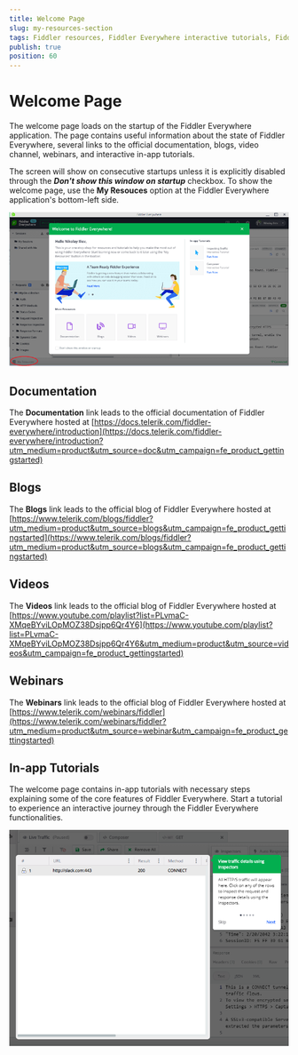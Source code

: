 ```yaml
---
title: Welcome Page
slug: my-resources-section
tags: Fiddler resources, Fiddler Everywhere interactive tutorials, Fiddler Everywhere blogs, Fiddler Everywhere webinars
publish: true
position: 60
---
```


# Welcome Page

The welcome page loads on the startup of the Fiddler Everywhere application. The page contains useful information about the state of Fiddler Everywhere, several links to the official documentation, blogs, video channel, webinars, and interactive in-app tutorials.

The screen will show on consecutive startups unless it is explicitly disabled through the **_Don't show this window on startup_** checkbox. To show the welcome page, use the **My Resouces** option at the Fiddler Everywhere application's bottom-left side.

![My Resources option at the bottom-left](../images/resources/my-resources-main-page.png)

## Documentation

The **Documentation** link leads to the official documentation of Fiddler Everywhere hosted at [https://docs.telerik.com/fiddler-everywhere/introduction](https://docs.telerik.com/fiddler-everywhere/introduction?utm_medium=product&utm_source=doc&utm_campaign=fe_product_gettingstarted)

## Blogs

The **Blogs** link leads to the official blog of Fiddler Everywhere hosted at [https://www.telerik.com/blogs/fiddler?utm_medium=product&utm_source=blogs&utm_campaign=fe_product_gettingstarted](https://www.telerik.com/blogs/fiddler?utm_medium=product&utm_source=blogs&utm_campaign=fe_product_gettingstarted)

## Videos

The **Videos** link leads to the official blog of Fiddler Everywhere hosted at [https://www.youtube.com/playlist?list=PLvmaC-XMqeBYviLOpMOZ38Dsjpp6Qr4Y6](https://www.youtube.com/playlist?list=PLvmaC-XMqeBYviLOpMOZ38Dsjpp6Qr4Y6&utm_medium=product&utm_source=videos&utm_campaign=fe_product_gettingstarted)


## Webinars

The **Webinars** link leads to the official blog of Fiddler Everywhere hosted at [https://www.telerik.com/webinars/fiddler](https://www.telerik.com/webinars/fiddler?utm_medium=product&utm_source=webinar&utm_campaign=fe_product_gettingstarted)

## In-app Tutorials

The welcome page contains in-app tutorials with necessary steps explaining some of the core features of Fiddler Everywhere.  Start a tutorial to experience an interactive journey through the Fiddler Everywhere functionalities.

![Interactive in-app tutorials](../images/resources/in-app-tuto-002.png)